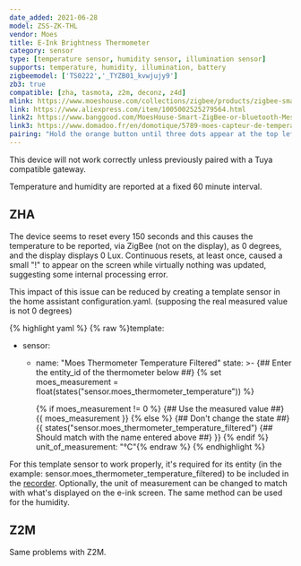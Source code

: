 ```yaml
---
date_added: 2021-06-28
model: ZSS-ZK-THL
vendor: Moes 
title: E-Ink Brightness Thermometer
category: sensor
type: [temperature sensor, humidity sensor, illumination sensor]
supports: temperature, humidity, illumination, battery
zigbeemodel: ['TS0222','_TYZB01_kvwjujy9']
zb3: true
compatible: [zha, tasmota, z2m, deconz, z4d]
mlink: https://www.moeshouse.com/collections/zigbee/products/zigbee-smart-brightness-thermometer-real-time-light-sensitive-temperature-and-humidity-detector
link: https://www.aliexpress.com/item/1005002525279564.html
link2: https://www.banggood.com/MoesHouse-Smart-ZigBee-or-bluetooth-Mesh-Brightness-Thermometer-Light-Temperature-Humidity-Detector-Tuya-Smart-App-Alexa-Control-p-1842856.html
link3: https://www.domadoo.fr/en/domotique/5789-moes-capteur-de-temperature-humidite-et-luminosite-zigbee.html
pairing: "Hold the orange button until three dots appear at the top left of the screen."
---
```

This device will not work correctly unless previously paired with a Tuya compatible gateway.

Temperature and humidity are reported at a fixed 60 minute interval.

## ZHA
The device seems to reset every 150 seconds and this causes the temperature to be reported, via ZigBee (not on the display), as 0 degrees, and the display displays 0 Lux. Continuous resets, at least once, caused a small "!" to appear on the screen while virtually nothing was updated, suggesting some internal processing error. 

This impact of this issue can be reduced by creating a template sensor in the home assistant configuration.yaml. (supposing the real measured value is not 0 degrees)

{% highlight yaml %}
{% raw %}template:
  - sensor:
      - name: "Moes Thermometer Temperature Filtered" 
        state: >-
          {## Enter the entity_id of the thermometer below ##}
          {% set moes_measurement = float(states("sensor.moes_thermometer_temperature"))  %}   
          
          {% if moes_measurement != 0  %}
            {## Use the measured value ##}
            {{ moes_measurement }}
          {% else %}
            {## Don't change the state ##}
            {{ 
              states("sensor.moes_thermometer_temperature_filtered") {## Should match with the name entered above ##}
            }}
          {% endif %}
        unit_of_measurement: "°C"{% endraw %} 
{% endhighlight %}

For this template sensor to work properly, it's required for its entity (in the example: sensor.moes_thermometer_temperature_filtered) to be included in the [recorder](https://www.home-assistant.io/integrations/recorder/#configure-filter). Optionally, the unit of measurement can be changed to match with what's displayed on the e-ink screen.
The same method can be used for the humidity.

## Z2M
Same problems with Z2M.
